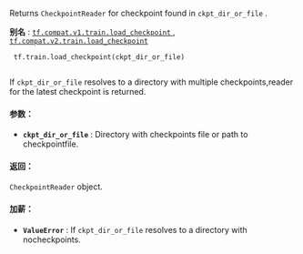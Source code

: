 Returns  `CheckpointReader`  for checkpoint found in  `ckpt_dir_or_file` .

**别名** : [ `tf.compat.v1.train.load_checkpoint` ](/api_docs/python/tf/train/load_checkpoint), [ `tf.compat.v2.train.load_checkpoint` ](/api_docs/python/tf/train/load_checkpoint)

```
 tf.train.load_checkpoint(ckpt_dir_or_file)
 
```

If  `ckpt_dir_or_file`  resolves to a directory with multiple checkpoints,reader for the latest checkpoint is returned.

#### 参数：
- **`ckpt_dir_or_file`** : Directory with checkpoints file or path to checkpointfile.


#### 返回：
 `CheckpointReader`  object.

#### 加薪：
- **`ValueError`** : If  `ckpt_dir_or_file`  resolves to a directory with nocheckpoints.
